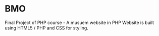 # BMO
Final Project of PHP course - A musuem website in PHP
Website is built using HTML5 / PHP and CSS for styling.
